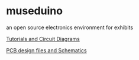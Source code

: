 # museduino
an open source electronics environment for exhibits

<a href="https://github.com/CTDL/museduino/tree/tutorials">Tutorials and Circuit Diagrams</a>

<a href="https://github.com/CTDL/museduino/tree/kicad">PCB design files and Schematics</a>
